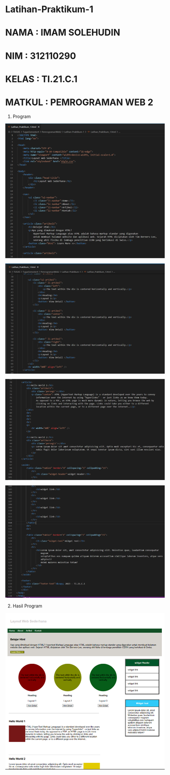 # Latihan-Praktikum-1

# NAMA : IMAM SOLEHUDIN
# NIM : 312110290
# KELAS : TI.21.C.1
# MATKUL : PEMROGRAMAN WEB 2

1. Program 


![gambar](pic/prog1.png)


![gambar](pic/prog2.png)


![gambar](pic/prog3.png)


![gambar](pic/prog4.png)


2. Hasil Program


![gambar](pic/hasil.png)
